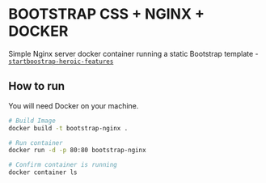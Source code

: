 # BOOTSTRAP CSS + NGINX + DOCKER

Simple Nginx server docker container running a static Bootstrap template - [`startboostrap-heroic-features`](https://github.com/BlackrockDigital/startbootstrap-heroic-features)

## How to run

You will need Docker on your machine.

```bash
# Build Image
docker build -t bootstrap-nginx .

# Run container
docker run -d -p 80:80 bootstrap-nginx 

# Confirm container is running
docker container ls
```
